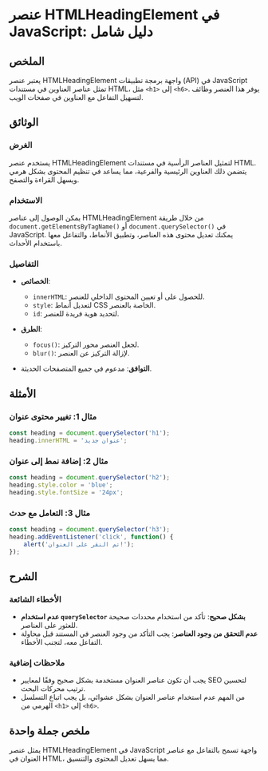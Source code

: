 <!--
Meta Description: # عنصر HTMLHeadingElement في JavaScript: دليل شامل ## الملخص يعتبر عنصر HTMLHeadingElement واجهة برمجة تطبيقات (API) في JavaScript تمثل عناصر العناوين...
Meta Keywords: javascript, heading, htmlheadingelement, عناصر, document
-->

# عنصر HTMLHeadingElement في JavaScript: دليل شامل

## الملخص
يعتبر عنصر HTMLHeadingElement واجهة برمجة تطبيقات (API) في JavaScript تمثل عناصر العناوين في مستندات HTML، مثل `<h1>` إلى `<h6>`. يوفر هذا العنصر وظائف لتسهيل التفاعل مع العناوين في صفحات الويب.

## الوثائق
### الغرض
يستخدم عنصر HTMLHeadingElement لتمثيل العناصر الرأسية في مستندات HTML. يتضمن ذلك العناوين الرئيسية والفرعية، مما يساعد في تنظيم المحتوى بشكل هرمي ويسهل القراءة والتصفح.

### الاستخدام
يمكن الوصول إلى عناصر HTMLHeadingElement من خلال طريقة `document.getElementsByTagName()` أو `document.querySelector()` في JavaScript. يمكنك تعديل محتوى هذه العناصر، وتطبيق الأنماط، والتفاعل معها باستخدام الأحداث.

### التفاصيل
- **الخصائص**:
  - `innerHTML`: للحصول على أو تعيين المحتوى الداخلي للعنصر.
  - `style`: لتعديل أنماط CSS الخاصة بالعنصر.
  - `id`: لتحديد هوية فريدة للعنصر.
  
- **الطرق**:
  - `focus()`: لجعل العنصر محور التركيز.
  - `blur()`: لإزالة التركيز عن العنصر.
  
- **التوافق**: مدعوم في جميع المتصفحات الحديثة.

## الأمثلة
### مثال 1: تغيير محتوى عنوان
```javascript
const heading = document.querySelector('h1');
heading.innerHTML = 'عنوان جديد';
```

### مثال 2: إضافة نمط إلى عنوان
```javascript
const heading = document.querySelector('h2');
heading.style.color = 'blue';
heading.style.fontSize = '24px';
```

### مثال 3: التعامل مع حدث
```javascript
const heading = document.querySelector('h3');
heading.addEventListener('click', function() {
    alert('تم النقر على العنوان!');
});
```

## الشرح
### الأخطاء الشائعة
- **عدم استخدام `querySelector` بشكل صحيح**: تأكد من استخدام محددات صحيحة للعثور على العناصر.
- **عدم التحقق من وجود العناصر**: يجب التأكد من وجود العنصر في المستند قبل محاولة التفاعل معه، لتجنب الأخطاء.

### ملاحظات إضافية
- يجب أن تكون عناصر العنوان مستخدمة بشكل صحيح وفقًا لمعايير SEO لتحسين ترتيب محركات البحث.
- من المهم عدم استخدام عناصر العنوان بشكل عشوائي، بل يجب اتباع التسلسل الهرمي من `<h1>` إلى `<h6>`.

## ملخص جملة واحدة
يمثل عنصر HTMLHeadingElement في JavaScript واجهة تسمح بالتفاعل مع عناصر العنوان في HTML، مما يسهل تعديل المحتوى والتنسيق.